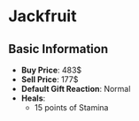 # Jackfruit

## Basic Information

- **Buy Price**: 483$
- **Sell Price**: 177$
- **Default Gift Reaction**: Normal
- **Heals**:
  - 15 points of Stamina